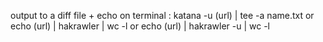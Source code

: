 output to a diff file + echo on terminal : katana -u (url) | tee -a name.txt
or echo (url) | hakrawler | wc -l
or echo (url) | hakrawler -u | wc -l